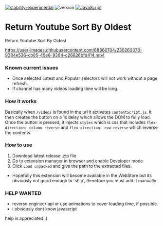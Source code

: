[![stability-experimental](https://img.shields.io/badge/stability-experimental-orange.svg)](https://github.com/mkenney/software-guides/blob/master/STABILITY-BADGES.md#experimental)  ![version](https://img.shields.io/badge/version-1.0.0-blue) [![JavaScript](https://img.shields.io/badge/--F7DF1E?logo=javascript&logoColor=000)](https://www.javascript.com/)
# Return Youtube Sort By Oldest
 Return Youtube Sort By Oldest
 
 


https://user-images.githubusercontent.com/88860704/230260376-9384e536-cb85-45e6-9364-c26626bfd414.mp4


### Known current issues
- Once selected Latest and Popular selectors will not work without a page refresh.
- If channel has many videos loading time will be long.

### How it works
Basically when `/videos` is found in the url it activates `contentScript.js`. It then creates the button on a 1s delay which allows the DOM to fully load. Once the button is pressed, it injects `styles` which is css that includes `flex-direction: column-reverse` and `flex-direction: row-reverse` which reverse the contents.

### How to use
1. Download latest release .zip file
2. Go to extension manager in browser and enable Developer mode
3. Click `Load unpacked` and give the path to the extracted files.

- Hopefully this extension will become available in the WebStore but its obviously not good enough to 'ship', therefore you must add it manually 

### HELP WANTED
- reverse engineer api or use animations to cover loading time, if possible.
- i obviously dont know javascript

help is appreciated :)
